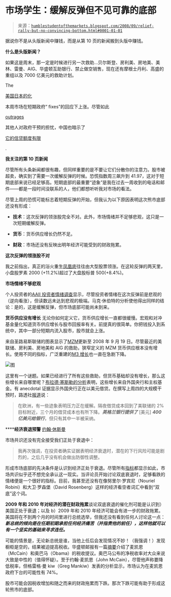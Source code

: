 <!--yml

分类：未分类

日期：2024-05-18 01:04:58

-->

# 市场学生：缓解反弹但不见可靠的底部

> 来源：[`humblestudentofthemarkets.blogspot.com/2008/09/relief-rally-but-no-convincing-bottom.html#0001-01-01`](https://humblestudentofthemarkets.blogspot.com/2008/09/relief-rally-but-no-convincing-bottom.html#0001-01-01)

据说你不是从头版新闻中赚钱，而是从第 10 页的新闻搬到头版中赚钱。

**什么是头版新闻？**

如果这是周末，那一定是时候进行另一次救助...贝尔斯登、房利美、房地美、美林、雷曼、AIG、华盛顿互助银行、禁止做空销售，现在还有摩根士丹利、高盛的重组以及 7000 亿美元的救助计划。

The

[美国日本的化](http://ftalphaville.ft.com/blog/2008/09/12/15825/the-japanification-of-wall-street/)

本周市场在短期政府“ fixes”的回应下上涨。尽管如此

[outrages](http://globaleconomicanalysis.blogspot.com/2008/09/weep-for-free-market.html)

其他人对政府干预的担忧，中国也暗示了

[它的信贷额度有限](http://www.reuters.com/article/ousiv/idUSPEK4365020080917?sp=true)

.

**我关注的第 10 页新闻**

尽管所有头条新闻都很有趣，但同样重要的是不要让它们分散你的注意力。股市被超卖，确实到了需要一次缓解反弹的时候。恐慌指数周三飙升到 41.97，这对于短期底部来说已经足够高。短期底部的最重要“迹象”是我在过去一周收到的电话和邮件——都是一段时间没联系的人，他们都想听听我对市场的看法。

尽管上周的恐慌可能标志着短期反弹的开始，但我认为以下原因表明这次熊市底部还没有形成：

+   **技术**：这次反弹的领涨股完全不对。此外，市场情绪并不足够悲观，这只是一次短期缓解反弹。

+   **货币**：货币供应增长仍然不足。

+   **财政**：市场还没有反映出明年经济可能受到的财政拖累。

**这次反弹的领涨股不对**

我之前指出，真正的浴火重生[凤凰底](http://humblestudentofthemarkets.blogspot.com/2008/05/waiting-for-ride-on-phoenix.html)往往由大型股票领涨。在这轮反弹的两天里，小盘股罗素 2000 (+11.2%)超过了大盘股标普 500(+8.4%)。

**市场情绪不够悲观**

个人投资者的[AAII 投资者情绪调查](http://www.sentimentrader.com/subscriber/charts/WEEKLY/SURVEY_AAII_BULLRATIO_4WK.htm)显示，尽管投资者情绪在这次反弹前是悲观的（逆向看涨），但读数远未达到悲观的极端。马克·休伯特的分析使他得出同样的结论：是的，这是缓解反弹，但市场底部可能尚未到来。

**货币供应没有增长** 无论你如何定义它，货币供应增长一直都很缓慢。宏观和对冲基金量化知道货币供应增长与股市回报率有关。前提真的很简单。你把钱投入到系统中，其中一部分短期内流入股市，股市就会上涨。

来自圣路易斯联储的图表显示了[MZM](http://research.stlouisfed.org/publications/usfd/page5.pdf)更新至 2008 年 9 月 19 日。尽管最近的美联储、房利美、房地美和 AIG 的救助，狭窄定义的 MZM 货币供应根本没有增长。使用不同的指标，广泛重建的[M3 增长](http://www.nowandfutures.com/key_stats.html)也一直在急剧下降。

![图](https://blogger.googleusercontent.com/img/b/R29vZ2xl/AVvXsEgIuhjCXGeSJbWv12NUdIuCNAv1pzFBfgr5X-wPelqZmQ4tgSo8wTr1fE2I4OxIHBVwFL5I-07hQ4rsqll7phWdTM31KsTx69JX4i1LQkVN5qcyGGkSKz27__MHf5X74ILh9919abzMXAuW/s1600-h/MZM.JPG)

这里有一个谜题。如果已经进行了所有这些救助，但货币基础却没有增长，那么这些增长来自哪里呢？[布拉德·塞斯勒的分析](http://blogs.cfr.org/setser/2008/09/18/the-scale-of-central-bank-and-sovereign-fund-intervention-in-global-markets-has-been-breathtaking/)表明，这些增长来自外国央行和主权基金。有 anecdotal 证据显示外国央行正在以美元借贷。在撰写上周四的大规模干预时，路透社[报道](http://uk.reuters.com/article/UKNews1/idUKHKG1567720080919)说：

> 在欧洲，有一些迹象表明压力正在缓解。隔夜借贷成本回到了美联储的 2%目标附近，三个月的借贷成本也有所下降。***英格兰银行提供了*** [美元] ***400 亿美元给银行***，但只有其中一半被采纳。

******经济衰退预警** [约翰·休斯曼](http://www.hussmanfunds.com/wmc/wmc080825.htm)

市场共识还没有完全接受我们正处于衰退中：

> 我再次强调，在投资者确实证据表明经济衰退时，潜在的下行风险可能是剧烈的，之后几乎没有机会做出防御性调整。

形成市场底部的先决条件是认识到经济正处于衰退。尽管所有[指标](http://www.econbrowser.com/archives/2008/09/back_to_the_rea.html)都显示如此，市场共识似乎还不想完全承认这一现实。当评论员开始讨论双底衰退时，足够看跌的情绪便是一个很好的指标。目前，我甚至还没有在像努里尔·罗宾尼（Nouriel Robini）和大卫·罗森堡（David Rosenberg）这样的经济看空者词汇中看到“双底”这个词。

**2009 年和 2010 年对经济的潜在财政拖累**谈论双底衰退的催化剂可能是认识到）美国正处于衰退；以及 b）2009 年和 2010 年经济可能会有进一步的财政拖累。美国将在不到两个月的时间里进行总统选举，但我还没有看到任何人讨论这一点：***新总统的倾向是在任期初期承担任何经济痛苦（并指责他的前任），这样他就可以有一个坚实的基础来寻求连任。***

可能的情景是，无论新总统是谁，当他上任后会发现情况不妙！（我强调！）发现橱柜是空的，结果被迫提高税收。华盛顿邮报有一篇[摘要](http://www.washingtonpost.com/wp-dyn/content/story/2008/06/09/ST2008060900950.html)介绍了麦凯恩（McCain）和奥巴马（Obama）的税收提议。奥巴马公布的净税收率对大众来说大致是中性的（值得怀疑）。至于约翰·麦凯恩（John McCain），尽管他声称要降低税率，但格雷格·曼 kiw（Greg Mankiw）发表的分析显示，市场认为在麦凯恩政府下台的可能性有 74%。

股市可能会因税收增加和随之而来的财政拖累而下跌。那次下跌可能有助于形成这轮熊市的底部。
